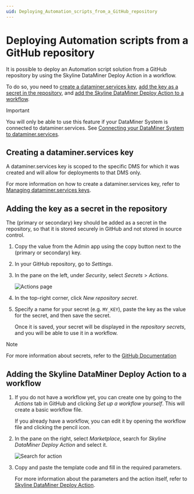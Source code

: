 ```yaml
---
uid: Deploying_Automation_scripts_from_a_GitHub_repository
---
```


# Deploying Automation scripts from a GitHub repository

It is possible to deploy an Automation script solution from a GitHub repository by using the Skyline DataMiner Deploy Action in a workflow.

To do so, you need to [create a dataminer.services key](#creating-a-dataminerservices-key), [add the key as a secret in the repository](#adding-the-key-as-a-secret-in-the-repository), and [add the Skyline DataMiner Deploy Action to a workflow](#adding-the-skyline-dataminer-deploy-action-to-a-workflow).

> [!IMPORTANT]
> You will only be able to use this feature if your DataMiner System is connected to dataminer.services. See [Connecting your DataMiner System to dataminer.services](xref:Connecting_your_DataMiner_System_to_the_cloud).

## Creating a dataminer.services key

A dataminer.services key is scoped to the specific DMS for which it was created and will allow for deployments to that DMS only.

For more information on how to create a dataminer.services key, refer to [Managing dataminer.services keys](xref:Managing_DCP_keys).

## Adding the key as a secret in the repository

The (primary or secondary) key should be added as a secret in the repository, so that it is stored securely in GitHub and not stored in source control.

1. Copy the value from the Admin app using the copy button next to the (primary or secondary) key.
1. In your GitHub repository, go to *Settings*.
1. In the pane on the left, under *Security*, select *Secrets* > *Actions*.

   ![Actions page](~/develop/images/GitHub_settings_secrets.png)

1. In the top-right corner, click *New repository secret*.
1. Specify a name for your secret (e.g. `MY_KEY`), paste the key as the value for the secret, and then save the secret.

   Once it is saved, your secret will be displayed in the *repository secrets*, and you will be able to use it in a workflow.

> [!NOTE]
> For more information about secrets, refer to the [GitHub Documentation](https://docs.github.com/en/actions/security-guides/encrypted-secrets)

## Adding the Skyline DataMiner Deploy Action to a workflow

1. If you do not have a workflow yet, you can create one by going to the *Actions* tab in GitHub and clicking *Set up a workflow yourself*. This will create a basic workflow file.

   If you already have a workflow, you can edit it by opening the workflow file and clicking the pencil icon.

1. In the pane on the right, select *Marketplace*, search for *Skyline DataMiner Deploy Action* and select it.

   ![Search for action](~/develop/images/GitHub_workflow_marketplace.png)

1. Copy and paste the template code and fill in the required parameters.

   For more information about the parameters and the action itself, refer to [Skyline DataMiner Deploy Action](https://github.com/marketplace/actions/skyline-dataminer-deploy-action).